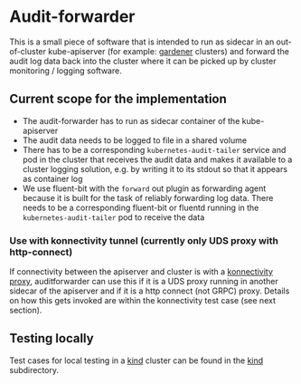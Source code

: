 # Audit-forwarder

This is a small piece of software that is intended to run as sidecar in an out-of-cluster kube-apiserver (for example: [gardener](https://github.com/gardener/gardener) clusters) and forward the audit log data back into the cluster where it can be picked up by cluster monitoring / logging software.

## Current scope for the implementation

- The audit-forwarder has to run as sidecar container of the kube-apiserver
- The audit data needs to be logged to file in a shared volume
- There has to be a corresponding `kubernetes-audit-tailer` service and pod in the cluster that receives the audit data and makes it available to a cluster logging solution, e.g. by writing it to its stdout so that it appears as container log
- We use fluent-bit with the `forward` out plugin as forwarding agent because it is built for the task of reliably forwarding log data. There needs to be a corresponding fluent-bit or fluentd running in the `kubernetes-audit-tailer` pod to receive the data

### Use with konnectivity tunnel (currently only UDS proxy with http-connect)

If connectivity between the apiserver and cluster is with a [konnectivity proxy](https://github.com/kubernetes-sigs/apiserver-network-proxy), auditforwarder can use this if it is a UDS proxy running in another sidecar of the apiserver and if it is a http connect (not GRPC) proxy. Details on how this gets invoked are within the konnectivity test case (see next section).

## Testing locally

Test cases for local testing in a [kind](https://github.com/kubernetes-sigs/kind) cluster can be found in the [kind](kind) subdirectory.
